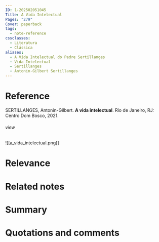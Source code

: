 ```yaml
---
ID: 1-202502051045
Title: A Vida Intelectual
Pages: "279"
Cover: paperback
tags:
  - note-reference
cssclasses:
  - Literatura
  - Clássica
aliases:
  - A Vida Intelectual do Padre Sertillanges
  - Vida Intelectual
  - Sertillanges
  - Antonin-Gilbert Sertillanges
---
```

# Reference
SERTILLANGES, Antonin-Gilbert. **A vida intelectual**. Rio de Janeiro, RJ: Centro Dom Bosco, 2021.
###### view
![[a_vida_intelectual.png]]
# Relevance
# Related notes
# Summary
# Quotations and comments